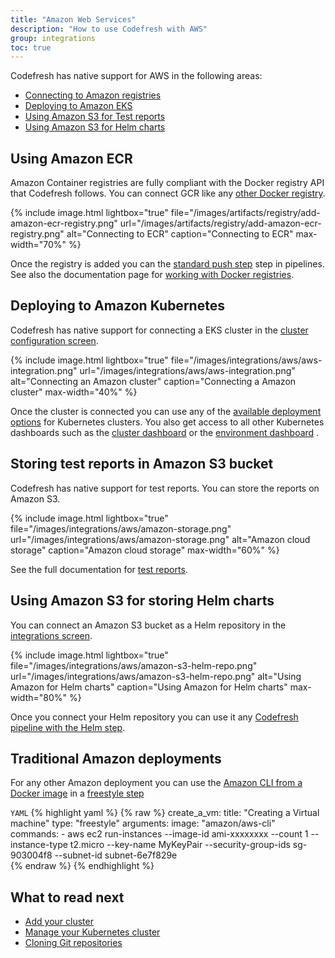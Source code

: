 ```yaml
---
title: "Amazon Web Services"
description: "How to use Codefresh with AWS"
group: integrations
toc: true
---
```


Codefresh has native support for AWS in the following areas:

- [Connecting to Amazon registries]({{site.baseurl}}/docs/docker-registries/external-docker-registries/amazon-ec2-container-registry/)
- [Deploying to Amazon EKS]({{site.baseurl}}/docs/deploy-to-kubernetes/add-kubernetes-cluster/#adding-eks-cluster)
- [Using Amazon S3 for Test reports]({{site.baseurl}}/docs/testing/test-reports/#connecting-an-s3-bucket)
- [Using Amazon S3 for Helm charts]({{site.baseurl}}/docs/new-helm/add-helm-repository/#private-repository---s3)


## Using Amazon ECR

Amazon Container registries are fully compliant with the Docker registry API that Codefresh follows. You can connect GCR like any [other Docker registry]({{site.baseurl}}/docs/docker-registries/external-docker-registries/amazon-ec2-container-registry/).

{% 
	include image.html 
	lightbox="true" 
file="/images/artifacts/registry/add-amazon-ecr-registry.png" 
url="/images/artifacts/registry/add-amazon-ecr-registry.png" 
alt="Connecting to ECR" 
caption="Connecting to ECR" 
max-width="70%" 
%}

Once the registry is added you can the [standard push step]({{site.baseurl}}/docs/codefresh-yaml/steps/push/) step in pipelines. See also the documentation page for [working with Docker registries]({{site.baseurl}}/docs/docker-registries/working-with-docker-registries/).

## Deploying to Amazon Kubernetes

Codefresh has native support for connecting a EKS cluster in the [cluster configuration screen]({{site.baseurl}}/docs/deploy-to-kubernetes/add-kubernetes-cluster/).

{% 
	include image.html 
	lightbox="true" 
file="/images/integrations/aws/aws-integration.png" 
url="/images/integrations/aws/aws-integration.png" 
alt="Connecting an Amazon cluster" 
caption="Connecting a Amazon cluster" 
max-width="40%" 
%}

Once the cluster is connected you can use any of the [available deployment options]({{site.baseurl}}/docs/deploy-to-kubernetes/deployment-options-to-kubernetes/) for Kubernetes clusters. You also get access to all other Kubernetes dashboards such as the [cluster dashboard]({{site.baseurl}}/docs/deploy-to-kubernetes/manage-kubernetes/)  or the [environment dashboard]({{site.baseurl}}/docs/deploy-to-kubernetes/environment-dashboard/) .

## Storing test reports in Amazon S3 bucket

Codefresh has native support for test reports. You can store the reports on Amazon S3.

{% include
image.html
lightbox="true"
file="/images/integrations/aws/amazon-storage.png"
url="/images/integrations/aws/amazon-storage.png"
alt="Amazon cloud storage"
caption="Amazon cloud storage"
max-width="60%"
%}

See the full documentation for [test reports]({{site.baseurl}}/docs/testing/test-reports/).

## Using Amazon S3 for storing Helm charts

You can connect an Amazon S3 bucket as a Helm repository in the [integrations screen]({{site.baseurl}}/docs/new-helm/add-helm-repository/).

{% include
image.html
lightbox="true"
file="/images/integrations/aws/amazon-s3-helm-repo.png"
url="/images/integrations/aws/amazon-s3-helm-repo.png"
alt="Using Amazon for Helm charts"
caption="Using Amazon for Helm charts"
max-width="80%"
%}

Once you connect your Helm repository you can use it any [Codefresh pipeline with the Helm step]({{site.baseurl}}/docs/new-helm/using-helm-in-codefresh-pipeline/). 


## Traditional Amazon deployments

For any other Amazon deployment you can use the [Amazon CLI from a Docker image](https://hub.docker.com/r/amazon/aws-cli) in a [freestyle step]({{site.baseurl}}/docs/codefresh-yaml/steps/freestyle/)

`YAML`
{% highlight yaml %}
{% raw %}
  create_a_vm:
    title: "Creating a Virtual machine"
    type: "freestyle"
    arguments:
      image: "amazon/aws-cli"
      commands:
        - aws ec2 run-instances --image-id ami-xxxxxxxx --count 1 --instance-type t2.micro --key-name MyKeyPair --security-group-ids sg-903004f8 --subnet-id subnet-6e7f829e  
{% endraw %}
{% endhighlight %}


## What to read next

- [Add your cluster]({{site.baseurl}}/docs/deploy-to-kubernetes/add-kubernetes-cluster/)
- [Manage your Kubernetes cluster]({{site.baseurl}}/docs/deploy-to-kubernetes/manage-kubernetes/)
- [Cloning Git repositories]({{site.baseurl}}/docs/yaml-examples/examples/git-checkout/)
